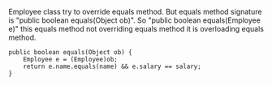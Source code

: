 Employee class try to override equals method. 
But equals method signature is "public boolean equals(Object ob)". 
So "public boolean equals(Employee e)" this equals method not overriding equals method it is overloading equals method. 

	public boolean equals(Object ob) {
		Employee e = (Employee)ob;
		return e.name.equals(name) && e.salary == salary;
	}